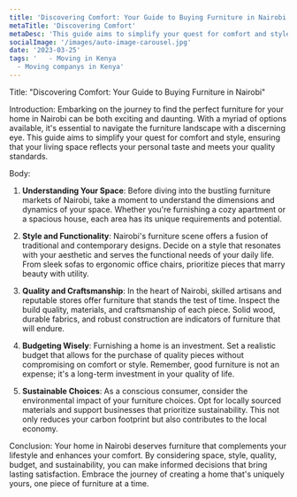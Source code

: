 ```yaml
---
title: 'Discovering Comfort: Your Guide to Buying Furniture in Nairobi'
metaTitle: 'Discovering Comfort'
metaDesc: 'This guide aims to simplify your quest for comfort and style, ensuring that your living space reflects your personal taste and meets your quality standards.'
socialImage: '/images/auto-image-carousel.jpg'
date: '2023-03-25'
tags: '   - Moving in Kenya
  - Moving companys in Kenya'
---
```


Title: "Discovering Comfort: Your Guide to Buying Furniture in Nairobi"

Introduction:
Embarking on the journey to find the perfect furniture for your home in Nairobi can be both exciting and daunting. With a myriad of options available, it's essential to navigate the furniture landscape with a discerning eye. This guide aims to simplify your quest for comfort and style, ensuring that your living space reflects your personal taste and meets your quality standards.

Body:

1. **Understanding Your Space**: Before diving into the bustling furniture markets of Nairobi, take a moment to understand the dimensions and dynamics of your space. Whether you're furnishing a cozy apartment or a spacious house, each area has its unique requirements and potential.

2. **Style and Functionality**: Nairobi's furniture scene offers a fusion of traditional and contemporary designs. Decide on a style that resonates with your aesthetic and serves the functional needs of your daily life. From sleek sofas to ergonomic office chairs, prioritize pieces that marry beauty with utility.

3. **Quality and Craftsmanship**: In the heart of Nairobi, skilled artisans and reputable stores offer furniture that stands the test of time. Inspect the build quality, materials, and craftsmanship of each piece. Solid wood, durable fabrics, and robust construction are indicators of furniture that will endure.

4. **Budgeting Wisely**: Furnishing a home is an investment. Set a realistic budget that allows for the purchase of quality pieces without compromising on comfort or style. Remember, good furniture is not an expense; it's a long-term investment in your quality of life.

5. **Sustainable Choices**: As a conscious consumer, consider the environmental impact of your furniture choices. Opt for locally sourced materials and support businesses that prioritize sustainability. This not only reduces your carbon footprint but also contributes to the local economy.

Conclusion:
Your home in Nairobi deserves furniture that complements your lifestyle and enhances your comfort. By considering space, style, quality, budget, and sustainability, you can make informed decisions that bring lasting satisfaction. Embrace the journey of creating a home that's uniquely yours, one piece of furniture at a time.
